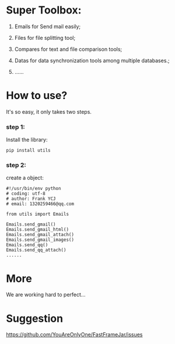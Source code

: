 
# Super Toolbox:

1. Emails for Send mail easily;

2. Files for file splitting tool;

3. Compares for text and file comparison tools;

4. Datas for data synchronization tools among multiple databases.;

5. ......

# How to use?

It's so easy, it only takes two steps.

### step 1:

Install the library:
```buildoutcfg
pip install utils
```
### step 2:

create a object:

```buildoutcfg
#!/usr/bin/env python
# coding: utf-8
# author: Frank YCJ
# email: 1320259466@qq.com

from utils import Emails

Emails.send_gmail()
Emails.send_gmail_html()
Emails.send_gmail_attach()
Emails.send_gmail_images()
Emails.send_qq()
Emails.send_qq_attach()
......

```



# More

We are working hard to perfect...

# Suggestion

https://github.com/YouAreOnlyOne/FastFrameJar/issues